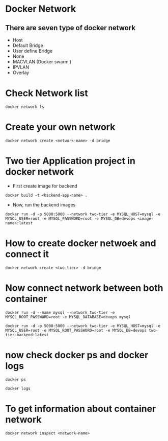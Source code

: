 # Docker Network 
## There are seven type of docker network 
- Host 
- Default Bridge 
- User define Bridge 
- None
- MACVLAN (Docker swarm )
- IPVLAN
- Overlay 

# Check Network list 
```
docker network ls
```
# Create your own network
```
docker network create <network-name> -d bridge 
```

# Two tier Application project in docker network
- First create image for backend 
```
docker build -t <backend-app-name> . 
```
- Now, run the backend images 
```
docker run -d -p 5000:5000 --network two-tier -e MYSQL_HOST=mysql -e MYSQL_USER=root -e MYSQL_PASSWORD=root -e MYSQL_DB=devops <image-name>:latest
```
# How to create docker netwoek and connect it 
```
docker network create <two-tier> -d bridge
```
# Now connect network between both container 
```
docker run -d --name mysql --network two-tier -e MYSQL_ROOT_PASSWORD=root -e MYSQL_DATABASE=devops mysql 
```
```
docker run -d -p 5000:5000 --network two-tier -e MYSQL_HOST=mysql -e MYSQL_USER=root -e MYSQL_ROOT_PASSWORD=root -e MYSQL_DB=devops two-tier-backend:latest
```
# now check docker ps and docker logs 
```
docker ps
```
```
docker logs
```
# To get information about container network 
```
docker network inspect <network-name>
```


